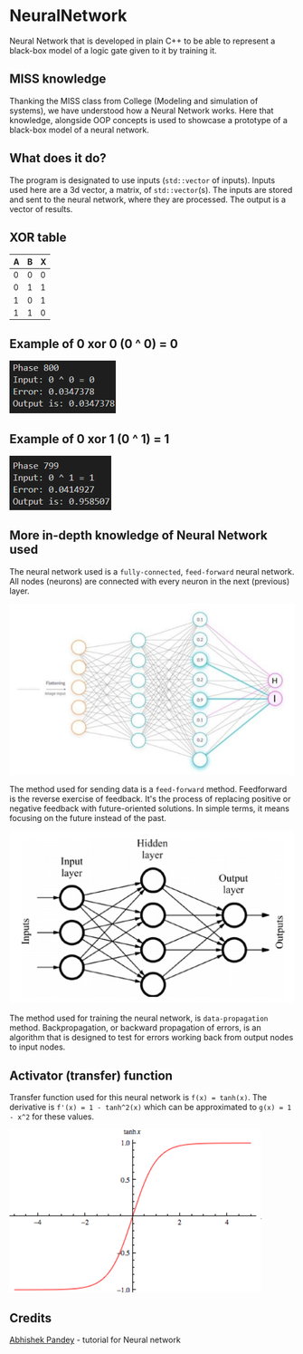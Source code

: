 # NeuralNetwork
Neural Network that is developed in plain C++ to be able to represent a black-box model of a logic gate given to it by training it.

## MISS knowledge
Thanking the MISS class from College (Modeling and simulation of systems), we have understood how a Neural Network works. Here that knowledge, alongside OOP concepts is used to showcase a prototype of a black-box model of a neural network.

## What does it do?
The program is designated to use inputs (`std::vector` of inputs). Inputs used here are a 3d vector, a matrix, of `std::vector`(s). The inputs are stored and sent to the neural network, where they are processed. The output is a vector of results.

## XOR table 
| A 	| B 	| X 	|
|---	|---	|---	|
| 0 	| 0 	| 0 	|
| 0 	| 1 	| 1 	|
| 1 	| 0 	| 1 	|
| 1 	| 1 	| 0 	|

## Example of 0 xor 0 (0 ^ 0) = 0
![](GithubImages/One.png)

## Example of 0 xor 1 (0 ^ 1) = 1
![](GithubImages/Two.png)

## More in-depth knowledge of Neural Network used
The neural network used is a `fully-connected`, `feed-forward` neural network. All nodes (neurons) are connected with every neuron in the next (previous) layer.

![](GithubImages/Three.png)

The method used for sending data is a `feed-forward` method. Feedforward is the reverse exercise of feedback. It's the process of replacing positive or negative feedback with future-oriented solutions. In simple terms, it means focusing on the future instead of the past.

![](GithubImages/Four.png)

The method used for training the neural network, is `data-propagation` method.
Backpropagation, or backward propagation of errors, is an algorithm that is designed to test for errors working back from output nodes to input nodes.

## Activator (transfer) function
Transfer function used for this neural network is `f(x) = tanh(x)`. The derivative is `f'(x) = 1 - tanh^2(x)` which can be approximated to `g(x) = 1 - x^2` for these values.

![](GithubImages/Five.png)

## Credits
[Abhishek Pandey](https://www.youtube.com/@abhishekpandey4427) - tutorial for Neural network
